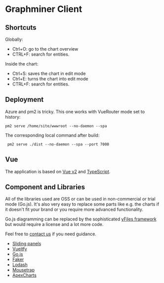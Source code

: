 # Graphminer Client

## Shortcuts

Globally:

- Ctrl+O: go to the chart overview
- CTRL+F: search for entities.

Inside the chart:

- Ctrl+S: saves the chart in edit mode
- Ctrl+E: turns the chart into edit mode
- CTRL+F: search for entities.

## Deployment

Azure and pm2 is tricky. This one works with VueRouter mode set to history:

    pm2 serve /home/site/wwwroot --no-daemon --spa

The corresponding local command after build:

     pm2 serve ./dist --no-daemon --spa --port 7000

## Vue

The application is based on [Vue v2](https://vuejs.org) and [TypeScript](https://www.typescriptlang.org).

## Component and Libraries

All of the libraries used are OSS or can be used in non-commercial or trial mode (Go.js). It's also very easy to replace some parts like e.g. the charts if it doesn't fit your brand or you require more advanced functionality.

Go.js diagramming can be replaced by the sophisticated [yFiles framework](https://yworks.com) but would require a license and a lot more code.

Feel free to [contact us](https://graphsandnetworks.com/contact) if you need guidance.

- [Sliding panels](https://codepen.io/dagalti/pen/ywRNYx)
- [Vueitfy](https://vuetifyjs.com/)
- [Go.js](https://gojs.net/)
- [Faker](https://github.com/faker-js/faker)
- [Lodash](https://github.com/lodash/lodash)
- [Mousetrap](https://github.com/ccampbell/mousetrap)
- [ApexCharts](https://apexcharts.com/)
